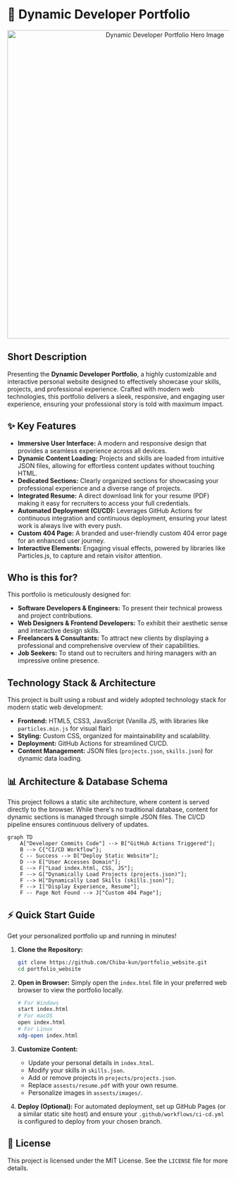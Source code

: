 # 🚀 Dynamic Developer Portfolio

<p align="center"><img src="./assests/images/hero.gif" alt="Dynamic Developer Portfolio Hero Image" width="700"></p>

## Short Description
Presenting the **Dynamic Developer Portfolio**, a highly customizable and interactive personal website designed to effectively showcase your skills, projects, and professional experience. Crafted with modern web technologies, this portfolio delivers a sleek, responsive, and engaging user experience, ensuring your professional story is told with maximum impact.

## ✨ Key Features
*   **Immersive User Interface:** A modern and responsive design that provides a seamless experience across all devices.
*   **Dynamic Content Loading:** Projects and skills are loaded from intuitive JSON files, allowing for effortless content updates without touching HTML.
*   **Dedicated Sections:** Clearly organized sections for showcasing your professional experience and a diverse range of projects.
*   **Integrated Resume:** A direct download link for your resume (PDF) making it easy for recruiters to access your full credentials.
*   **Automated Deployment (CI/CD):** Leverages GitHub Actions for continuous integration and continuous deployment, ensuring your latest work is always live with every push.
*   **Custom 404 Page:** A branded and user-friendly custom 404 error page for an enhanced user journey.
*   **Interactive Elements:** Engaging visual effects, powered by libraries like Particles.js, to capture and retain visitor attention.

## Who is this for?
This portfolio is meticulously designed for:
*   **Software Developers & Engineers:** To present their technical prowess and project contributions.
*   **Web Designers & Frontend Developers:** To exhibit their aesthetic sense and interactive design skills.
*   **Freelancers & Consultants:** To attract new clients by displaying a professional and comprehensive overview of their capabilities.
*   **Job Seekers:** To stand out to recruiters and hiring managers with an impressive online presence.

## Technology Stack & Architecture
This project is built using a robust and widely adopted technology stack for modern static web development:

*   **Frontend:** HTML5, CSS3, JavaScript (Vanilla JS, with libraries like `particles.min.js` for visual flair)
*   **Styling:** Custom CSS, organized for maintainability and scalability.
*   **Deployment:** GitHub Actions for streamlined CI/CD.
*   **Content Management:** JSON files (`projects.json`, `skills.json`) for dynamic data loading.

## 📊 Architecture & Database Schema
This project follows a static site architecture, where content is served directly to the browser. While there's no traditional database, content for dynamic sections is managed through simple JSON files. The CI/CD pipeline ensures continuous delivery of updates.

```mermaid
graph TD
    A["Developer Commits Code"] --> B["GitHub Actions Triggered"];
    B --> C{"CI/CD Workflow"};
    C -- Success --> D["Deploy Static Website"];
    D --> E["User Accesses Domain"];
    E --> F["Load index.html, CSS, JS"];
    F --> G["Dynamically Load Projects (projects.json)"];
    F --> H["Dynamically Load Skills (skills.json)"];
    F --> I["Display Experience, Resume"];
    F -- Page Not Found --> J["Custom 404 Page"];
```

## ⚡ Quick Start Guide
Get your personalized portfolio up and running in minutes!

1.  **Clone the Repository:**
    ```bash
    git clone https://github.com/Chiba-kun/portfolio_website.git
    cd portfolio_website
    ```

2.  **Open in Browser:**
    Simply open the `index.html` file in your preferred web browser to view the portfolio locally.

    ```bash
    # For Windows
    start index.html
    # For macOS
    open index.html
    # For Linux
    xdg-open index.html
    ```

3.  **Customize Content:**
    *   Update your personal details in `index.html`.
    *   Modify your skills in `skills.json`.
    *   Add or remove projects in `projects/projects.json`.
    *   Replace `assests/resume.pdf` with your own resume.
    *   Personalize images in `assests/images/`.

4.  **Deploy (Optional):**
    For automated deployment, set up GitHub Pages (or a similar static site host) and ensure your `.github/workflows/ci-cd.yml` is configured to deploy from your chosen branch.

## 📜 License
This project is licensed under the MIT License. See the `LICENSE` file for more details.